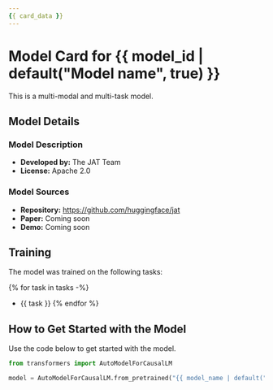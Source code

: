 ```yaml
---
{{ card_data }}
---
```


# Model Card for {{ model_id | default("Model name", true) }}

This is a multi-modal and multi-task model.

## Model Details

### Model Description

- **Developed by:** The JAT Team
- **License:** Apache 2.0

### Model Sources

- **Repository:** <https://github.com/huggingface/jat>
- **Paper:** Coming soon
- **Demo:** Coming soon

## Training

The model was trained on the following tasks:

{% for task in tasks -%}
- {{ task }}
{% endfor %}
## How to Get Started with the Model

Use the code below to get started with the model.

```python
from transformers import AutoModelForCausalLM

model = AutoModelForCausalLM.from_pretrained("{{ model_name | default("[More Information Needed]", true)}}")
```

